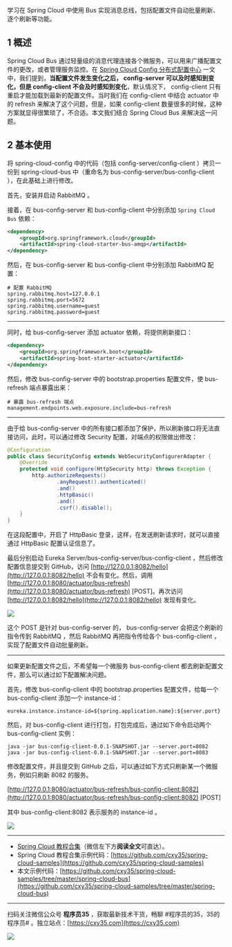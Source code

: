 学习在 Spring Cloud 中使用 Bus 实现消息总线，包括配置文件自动批量刷新、逐个刷新等功能。
<!-- more -->

## 1 概述

Spring Cloud Bus 通过轻量级的消息代理连接各个微服务，可以用来广播配置文件的更改，或者管理服务监控。在 [Spring Cloud Config 分布式配置中心](https://mp.weixin.qq.com/s/QRO0WBoPS_13IdK_VoAWzA) 一文中，我们提到，**当配置文件发生变化之后， conﬁg-server 可以及时感知到变化，但是 conﬁg-client 不会及时感知到变化**，默认情况下， conﬁg-client 只有重启才能加载到最新的配置文件。当时我们在 conﬁg-client 中结合 actuator 中的 refresh 来解决了这个问题，但是，如果 conﬁg-client 数量很多的时候，这种方案就显得很繁琐了，不合适。本文我们结合 Spring Cloud Bus 来解决这一问题。

## 2 基本使用

将 spring-cloud-config 中的代码（包括 conﬁg-server/conﬁg-client ）拷贝一份到 spring-cloud-bus 中（重命名为 bus-conﬁg-server/bus-conﬁg-client ），在此基础上进行修改。

首先，安装并启动 RabbitMQ 。

接着，在 bus-conﬁg-server 和 bus-conﬁg-client 中分别添加 `Spring Cloud Bus` 依赖：

```xml
<dependency>
    <groupId>org.springframework.cloud</groupId>
    <artifactId>spring-cloud-starter-bus-amqp</artifactId>
</dependency>
```

然后，在 bus-conﬁg-server 和 bus-conﬁg-client 中分别添加 RabbitMQ 配置：

```properties
# 配置 RabbitMQ
spring.rabbitmq.host=127.0.0.1
spring.rabbitmq.port=5672
spring.rabbitmq.username=guest
spring.rabbitmq.password=guest
```

---

同时，给 bus-conﬁg-server 添加 actuator 依赖，将提供刷新接口：

```xml
<dependency>
    <groupId>org.springframework.boot</groupId>
    <artifactId>spring-boot-starter-actuator</artifactId>
</dependency>
```

然后，修改 bus-conﬁg-server 中的 bootstrap.properties 配置文件，使 bus-refresh 端点暴露出来：

```properties
# 暴露 bus-refresh 端点
management.endpoints.web.exposure.include=bus-refresh
```

---

由于给 bus-conﬁg-server 中的所有接口都添加了保护，所以刷新接口将无法直接访问，此时，可以通过修改 Security 配置，对端点的权限做出修改：

```java
@Configuration
public class SecurityConfig extends WebSecurityConfigurerAdapter {
    @Override
    protected void configure(HttpSecurity http) throws Exception {
        http.authorizeRequests()
                .anyRequest().authenticated()
                .and()
                .httpBasic()
                .and()
                .csrf().disable();
    }
}
```

在这段配置中，开启了 HttpBasic 登录，这样，在发送刷新请求时，就可以直接通过 HttpBasic 配置认证信息了。

最后分别启动 Eureka Server/bus-config-server/bus-config-client ，然后修改配置信息提交到 GitHub，访问 [http://127.0.0.1:8082/hello](http://127.0.0.1:8082/hello) 不会有变化。然后，调用 [http://127.0.0.1:8080/actuator/bus-refresh](http://127.0.0.1:8080/actuator/bus-refresh) [POST]。再次访问 [http://127.0.0.1:8082/hello](http://127.0.0.1:8082/hello) 发现有变化。

![](https://oscimg.oschina.net/oscnet/up-36b329d7776dd00530af075ab743f2fcf9f.png)

这个 POST 是针对 bus-conﬁg-server 的， bus-conﬁg-server 会把这个刷新的指令传到 RabbitMQ ，然后 RabbitMQ 再把指令传给各个 bus-conﬁg-client ，实现了配置文件自动批量刷新。

---

如果更新配置文件之后，不希望每一个微服务 bus-conﬁg-client 都去刷新配置文件，那么可以通过如下配置解决问题。

首先，修改 bus-conﬁg-client 中的 bootstrap.properties 配置文件，给每一个 bus-conﬁg-client 添加一个 instance-id：

```properties
eureka.instance.instance-id=${spring.application.name}:${server.port}
```

然后，对 bus-conﬁg-client 进行打包，打包完成后，通过如下命令启动两个 bus-conﬁg-client 实例：

```
java -jar bus-config-client-0.0.1-SNAPSHOT.jar --server.port=8082
java -jar bus-config-client-0.0.1-SNAPSHOT.jar --server.port=8083
```

修改配置文件，并且提交到 GitHub 之后，可以通过如下方式只刷新某一个微服务，例如只刷新 8082 的服务。

[http://127.0.0.1:8080/actuator/bus-refresh/bus-conﬁg-client:8082](http://127.0.0.1:8080/actuator/bus-refresh/bus-conﬁg-client:8082) [POST]

其中 bus-conﬁg-client:8082 表示服务的 instance-id 。

![](https://oscimg.oschina.net/oscnet/up-6c0e3dde51c83a412c15a5396868582ae31.png)

---

- [Spring Cloud 教程合集](https://mp.weixin.qq.com/s/SBmcs2bxumhNz4kky1pl-A)（微信左下方**阅读全文**可直达）。
- Spring Cloud 教程合集示例代码：[https://github.com/cxy35/spring-cloud-samples](https://github.com/cxy35/spring-cloud-samples)
- 本文示例代码：[https://github.com/cxy35/spring-cloud-samples/tree/master/spring-cloud-bus](https://github.com/cxy35/spring-cloud-samples/tree/master/spring-cloud-bus)


---

扫码关注微信公众号 **程序员35** ，获取最新技术干货，畅聊 #程序员的35，35的程序员# 。独立站点：[https://cxy35.com](https://cxy35.com)

![](https://oscimg.oschina.net/oscnet/up-285838b9c516db5bb1ba760f292f2346078.JPEG)